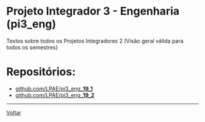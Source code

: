 # Projeto Integrador 3 - Engenharia (pi3_eng)

Textos sobre todos os Projetos Integradores 2 
(Visão geral válida para todos os semestres) 

# Repositórios:
- [github.com/LPAE/pi3_eng_**19_1** ](./19_1/index.md)
- [github.com/LPAE/pi3_eng_**19_2** ](./19_2/index.md)

---
[Voltar](https://lpae.github.io/)